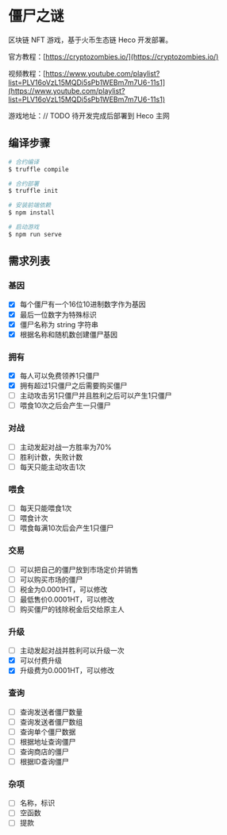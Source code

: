 # 僵尸之谜

区块链 NFT 游戏，基于火币生态链 Heco 开发部署。

官方教程：[https://cryptozombies.io/](https://cryptozombies.io/)

视频教程：[https://www.youtube.com/playlist?list=PLV16oVzL15MQDi5sPb1WEBm7m7U6-11s1](https://www.youtube.com/playlist?list=PLV16oVzL15MQDi5sPb1WEBm7m7U6-11s1)

游戏地址：// TODO 待开发完成后部署到 Heco 主网

## 编译步骤

```sh
# 合约编译
$ truffle compile

# 合约部署
$ truffle init

# 安装前端依赖
$ npm install

# 启动游戏
$ npm run serve
```

## 需求列表

### 基因

- [x] 每个僵尸有一个16位10进制数字作为基因
- [x] 最后一位数字为特殊标识
- [x] 僵尸名称为 string 字符串
- [x] 根据名称和随机数创建僵尸基因

### 拥有

- [x] 每人可以免费领养1只僵尸
- [x] 拥有超过1只僵尸之后需要购买僵尸
- [ ] 主动攻击另1只僵尸并且胜利之后可以产生1只僵尸
- [ ] 喂食10次之后会产生一只僵尸

### 对战

- [ ] 主动发起对战一方胜率为70%
- [ ] 胜利计数，失败计数
- [ ] 每天只能主动攻击1次

### 喂食

- [ ] 每天只能喂食1次
- [ ] 喂食计次
- [ ] 喂食每满10次后会产生1只僵尸

### 交易

- [ ] 可以把自己的僵尸放到市场定价并销售
- [ ] 可以购买市场的僵尸
- [ ] 税金为0.0001HT，可以修改
- [ ] 最低售价0.0001HT，可以修改
- [ ] 购买僵尸的钱除税金后交给原主人

### 升级

- [ ] 主动发起对战并胜利可以升级一次
- [x] 可以付费升级
- [x] 升级费为0.0001HT，可以修改

### 查询

- [ ] 查询发送者僵尸数量
- [ ] 查询发送者僵尸数组
- [ ] 查询单个僵尸数据
- [ ] 根据地址查询僵尸
- [ ] 查询商店的僵尸
- [ ] 根据ID查询僵尸

### 杂项

- [ ] 名称，标识
- [ ] 空函数
- [ ] 提款